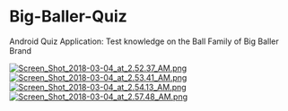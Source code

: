 # Big-Baller-Quiz
Android Quiz Application: Test knowledge on the Ball Family of Big Baller Brand

[![Screen_Shot_2018-03-04_at_2.52.37_AM.png](https://s13.postimg.org/wzkq6r2on/Screen_Shot_2018-03-04_at_2.52.37_AM.png)](https://postimg.org/image/9lcqutkr7/)
[![Screen_Shot_2018-03-04_at_2.53.41_AM.png](https://s13.postimg.org/6r9lhesvr/Screen_Shot_2018-03-04_at_2.53.41_AM.png)](https://postimg.org/image/tfysgza9f/)
[![Screen_Shot_2018-03-04_at_2.54.13_AM.png](https://s13.postimg.org/y34ui8prb/Screen_Shot_2018-03-04_at_2.54.13_AM.png)](https://postimg.org/image/3lozqp2eb/)
[![Screen_Shot_2018-03-04_at_2.57.48_AM.png](https://s13.postimg.org/i4w4sjb3b/Screen_Shot_2018-03-04_at_2.57.48_AM.png)](https://postimg.org/image/rcod98i5f/)
